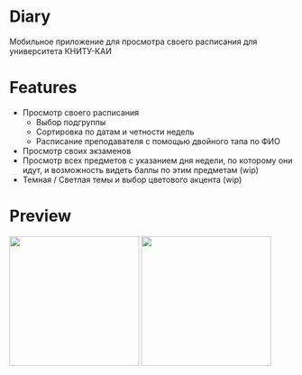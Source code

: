 # Diary
Мобильное приложение для просмотра своего расписания для университета КНИТУ-КАИ

# Features
- Просмотр своего расписания
  - Выбор подгруппы
  - Сортировка по датам и четности недель
  - Расписание преподавателя с помощью двойного тапа по ФИО
- Просмотр своих экзаменов
- Просмотр всех предметов с указанием дня недели, по которому они идут, и возможность видеть баллы по этим предметам (wip)
- Темная / Светлая темы и выбор цветового акцента (wip)

# Preview
<img src=https://github.com/user-attachments/assets/426d1938-0418-4c2c-a173-4873a6224a8f width=230 />
<img src=https://github.com/user-attachments/assets/b7d05abd-d043-4d87-8ad8-e5a3b1d6d592 width=230 />
